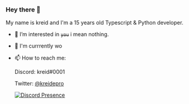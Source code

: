 ### Hey there 👋

My name is kreid and I'm a 15 years old Typescript & Python developer.

- 👀 I’m interested in ~~`you`~~ i mean nothing. 
- 🔭 I'm currrently wo
- 📫 How to reach me:

  Discord: kreid#0001
  
  Twitter: [@kreidepro](https://twitter.com/kreidepro)

  [![Discord Presence](https://lanyard.cnrad.dev/api/807221552357703710)](https://discord.com/users/807221552357703710)
  
<!---
- GitHub Stats
![Github stats](https://github-readme-stats.vercel.app/api?username=kreidepro&theme=blueberry&count_private=true&hide_border=true&line_height=25)
--->
<!---
heyheyheyheyheyheyheyheyheyheyheyheyheyheyheyheyheyheyheyheyheyheyheyheyheyheyheyheyheyheyheyheyheyheyheyheyheyheyheyheyheyhey
heyheyheyheyheyheyheyheyheyheyheyheyheyheyheyheyheyheyheyheyheyheyheyheyheyheyheyheyheyheyheyheyheyheyheyheyheyheyheyheyheyhey
heyheyheyheyheyheyheyheyheyheyheyheyheyheyheyheyheyheyheyheyheyheyheyheyheyheyheyheyheyheyheyheyheyheyheyheyheyheyheyheyheyhey
heyheyheyheyheyheyheyheyheyheyheyheyheyheyheyheyheyheyheyheyheyheyheyheyheyheyheyheyheyheyheyheyheyheyheyheyheyheyheyheyheyhey
--->
